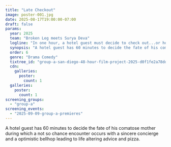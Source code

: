 ```yaml
---
title: "Late Checkout"
image: poster-001.jpg
date: 2025-08-17T19:00:00-07:00
draft: false
params:
  year: 2025
  team: "Broken Leg meets Surya Deva"
  logline: "In one hour, a hotel guest must decide to check out...or hold on for a miracle"
  synopsis: "A hotel guest has 60 minutes to decide the fate of his comatose mother during which a not so chance encounter occurs with a sincere concierge and a optimistic bellhop  leading to life altering advice and pizza. "
  order: 6
  genre: "Drama Comedy"
  tixtree_id: "group-a-san-diego-48-hour-film-project-2025-d0f1fe2a78dd"
  cdn:
    galleries:
      poster:
        count: 1
  galleries:
    poster:
      count: 1
screening_groups:
  - "group-a"
screening_events:
  - "2025-09-09-group-a-premieres"
---
```

A hotel guest has 60 minutes to decide the fate of his comatose mother during which a not so chance encounter occurs with a sincere concierge and a optimistic bellhop  leading to life altering advice and pizza.
